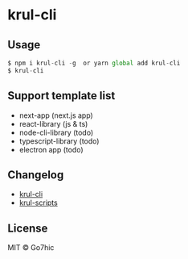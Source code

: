# krul-cli

## Usage

```js
$ npm i krul-cli -g  or yarn global add krul-cli
$ krul-cli
```

## Support template list

- next-app (next.js app)
- react-library (js & ts)
- node-cli-library (todo)
- typescript-library (todo)
- electron app (todo)

## Changelog

- [krul-cli](https://github.com/Go7hic/krul-cli/blob/master/packages/krul-cli/CHANGELOG.md)
- [krul-scripts](https://github.com/Go7hic/krul-cli/blob/master/packages/krul-scripts/CHANGELOG.md)

## License

MIT © Go7hic

